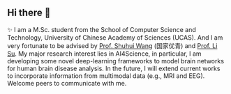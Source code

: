 ## Hi there 👋

✨ I am a M.Sc. student from the School of Computer Science and Technology, University of Chinese Academy of Sciences (UCAS). And I am very fortunate to be advised by [Prof. Shuhui Wang](https://people.ucas.edu.cn/~wangshuhui) (国家优青) and [Prof. Li Su](https://people.ucas.ac.cn/~suli). My major research interest lies in AI4Science, in particular, I am developing some novel deep-learning frameworks to model brain networks for human brain disease analysis. In the future, I will extend current works to incorporate information from multimodal data (e.g., MRI and EEG). Welcome peers to communicate with me.

<!--
**wudi2001/wudi2001** is a ✨ _special_ ✨ repository because its `README.md` (this file) appears on your GitHub profile.

Here are some ideas to get you started:

- 🔭 I’m currently working on ...
- 🌱 I’m currently learning ...
- 👯 I’m looking to collaborate on ...
- 🤔 I’m looking for help with ...
- 💬 Ask me about ...
- 📫 How to reach me: ...
- 😄 Pronouns: ...
- ⚡ Fun fact: ...
-->
